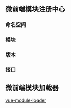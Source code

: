 ## 微前端模块注册中心
### 命名空间
### 模块
### 版本
### 接口


## 微前端模块加载器
[vue-module-loader](https://mqhe2007.github.io/vue-module-loader/)